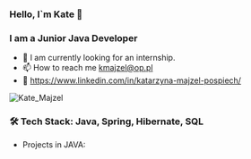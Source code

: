 ### Hello, I`m Kate 👋
### I am a Junior Java Developer

- 🔭 I am currently looking for an internship.
- 📫 How to reach me kmajzel@op.pl
- 🔗 https://www.linkedin.com/in/katarzyna-majzel-pospiech/

![Kate_Majzel](https://user-images.githubusercontent.com/104032721/228881313-0c3567b6-e2d3-4166-b703-b4191a73efae.png)

### 🛠  Tech Stack: Java, Spring, Hibernate, SQL

- Projects in JAVA:

<!--
**KateMajzel/KateMajzel** is a ✨ _special_ ✨ repository because its `README.md` (this file) appears on your GitHub profile.

Here are some ideas to get you started:

- 🔭 I’m currently working on ...
- 🌱 I’m currently learning ...
- 👯 I’m looking to collaborate on ...
- 🤔 I’m looking for help with ...
- 💬 Ask me about ...
- 📫 How to reach me: ...
- 😄 Pronouns: ...
- ⚡ Fun fact: ...
-->
